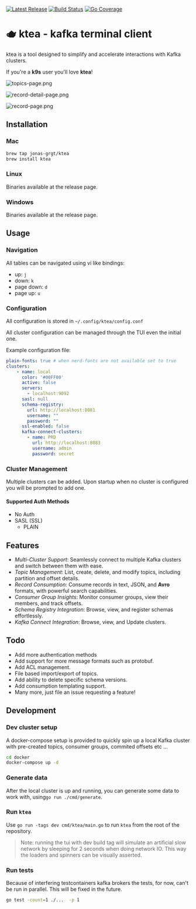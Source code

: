 [![Latest Release](https://img.shields.io/github/release/jonas-grgt/ktea.svg)](https://github.com/jonas-grgt/ktea/releases)
[![Build Status](https://github.com/jonas-grgt/ktea/actions/workflows/ci.yml/badge.svg?branch=main)](https://github.com/jonas-grgt/ktea/actions)
[![Go Coverage](https://github.com/jonas-grgt/ktea/wiki/coverage.svg)](https://raw.githack.com/wiki/jonas-grgt/ktea/coverage.html)

# 🫖 ktea - kafka terminal client

ktea is a tool designed to simplify and accelerate interactions with Kafka clusters.

If you're a **k9s** user you'll love **ktea**!

![topics-page.png](topics-page.png)

![record-detail-page.png](record-detail-page.png)

![record-page.png](record-page.png)


## Installation

### Mac

```sh
brew tap jonas-grgt/ktea
brew install ktea
```

### Linux

Binaries available at the release page.

### Windows

Binaries available at the release page.

## Usage

### Navigation

All tables can be navigated using vi like bindings:
- up: `j`
- down: `k`
- page down: `d`
- page up: `u`

### Configuration

All configuration is stored in `~/.config/ktea/config.conf`

All cluster configuration can be managed through the TUI even the initial one.

Example configuration file:

```yaml
plain-fonts: true # when nerd-fonts are not available set to true
clusters:
    - name: local
      color: '#00FF00'
      active: false
      servers:
        - localhost:9092
      sasl: null
      schema-registry:
        url: http://localhost:8081
        username: ""
        password: ""
      ssl-enabled: false
      kafka-connect-clusters:
        - name: PRD
          url: http://localhost:8083
          username: admin
          password: secret
```

### Cluster Management

Multiple clusters can be added.
Upon startup when no cluster is configured you will be prompted
to add one.

#### Supported Auth Methods

- No Auth
- SASL (SSL)
    - PLAIN

## Features

- *Multi-Cluster Support*: Seamlessly connect to multiple Kafka clusters and switch between them with ease.
- *Topic Management*: List, create, delete, and modify topics, including partition and offset details.
- *Record Consumption*: Consume records in text, JSON, and **Avro** formats, with powerful search capabilities.
- *Consumer Group Insights*: Monitor consumer groups, view their members, and track offsets.
- *Schema Registry Integration*: Browse, view, and register schemas effortlessly.
- *Kafka Connect Integration*: Browse, view, and Update clusters.

## Todo

- Add more authentication methods
- Add support for more message formats such as protobuf.
- Add ACL management.
- File based import/export of topics.
- Add ability to delete specific schema versions.
- Add consumption templating support.
- Many more, just file an issue requesting a feature!

## Development

### Dev cluster setup

A docker-compose setup is provided to quickly spin up a local Kafka cluster with pre-created topics, consumer groups,
commited offsets etc ...

```sh
cd docker
docker-compose up -d
```

### Generate data

After the local cluster is up and running, you can generate some data to work with, 
using`go run ./cmd/generate`.

### Run `ktea`

Use `go run -tags dev cmd/ktea/main.go` to run `ktea` from the root of the repository.

> Note: running the tui with dev build tag will simulate an artificial slow network by sleeping for 2 seconds when doing network IO. This way the loaders and spinners can be visually asserted.
> 

### Run tests

Because of interfering testcontainers kafka brokers the tests, for now, can't be run in parallel.
This will be fixed in the future.

```sh
go test -count=1 ./...  -p 1
```
